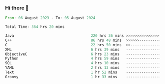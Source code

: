### Hi there 👋

<!--
**luoxuanzao/luoxuanzao** is a ✨ _special_ ✨ repository because its `README.md` (this file) appears on your GitHub profile.

Here are some ideas to get you started:

- 🔭 I’m currently working on ...
- 🌱 I’m currently learning ...
- 👯 I’m looking to collaborate on ...
- 🤔 I’m looking for help with ...
- 💬 Ask me about ...
- 📫 How to reach me: ...
- 😄 Pronouns: ...
- ⚡ Fun fact: ...
-->

<!--START_SECTION:waka-->

```rust
From: 06 August 2023 - To: 05 August 2024

Total Time: 364 hrs 20 mins

Java                                   220 hrs 36 mins >>>>>>>>>>>>>>>----------   60.54 %
C++                                    86 hrs 48 mins  >>>>>>-------------------   23.82 %
C                                      22 hrs 50 mins  >>-----------------------   06.27 %
XML                                    6 hrs 39 mins   -------------------------   01.83 %
ObjectiveC                             6 hrs 23 mins   -------------------------   01.75 %
Python                                 4 hrs 59 mins   -------------------------   01.37 %
SQL                                    4 hrs 10 mins   -------------------------   01.14 %
YAML                                   2 hrs 13 mins   -------------------------   00.61 %
Text                                   1 hr 52 mins    -------------------------   00.52 %
Groovy                                 1 hr 33 mins    -------------------------   00.43 %
```

<!--END_SECTION:waka-->